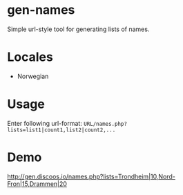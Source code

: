 gen-names
=========

Simple url-style tool for generating lists of names.


Locales
=======

* Norwegian 

Usage
=====

Enter following url-format: `URL/names.php?lists=list1|count1,list2|count2,...`



Demo
====

http://gen.discoos.io/names.php?lists=Trondheim|10,Nord-Fron|15,Drammen|20
